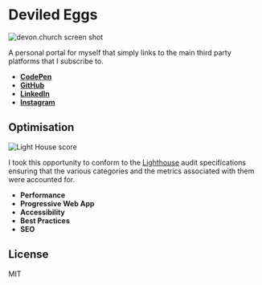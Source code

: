 # Deviled Eggs

![devon.church screen shot](https://user-images.githubusercontent.com/15273233/50820345-3a407800-1391-11e9-9d8b-8e69912b9701.png)

A personal portal for myself that simply links to the main third party platforms that I subscribe to.

- [**CodePen**](https://codepen.io/DevonChurch/)
- [**GitHub**](https://github.com/devonChurch/)
- [**LinkedIn**](https://www.linkedin.com/in/devon-church-655630108/)
- [**Instagram**](https://www.instagram.com/church.devon/)

## Optimisation

![Light House score](https://user-images.githubusercontent.com/15273233/41506186-3113a060-726d-11e8-90aa-68436a6598bb.png)

I took this opportunity to conform to the [Lighthouse](https://developers.google.com/web/tools/lighthouse/) audit specifications ensuring that the various categories and the metrics associated with them were accounted for.

- **Performance**
- **Progressive Web App**
- **Accessibility**
- **Best Practices**
- **SEO**

## License

MIT
